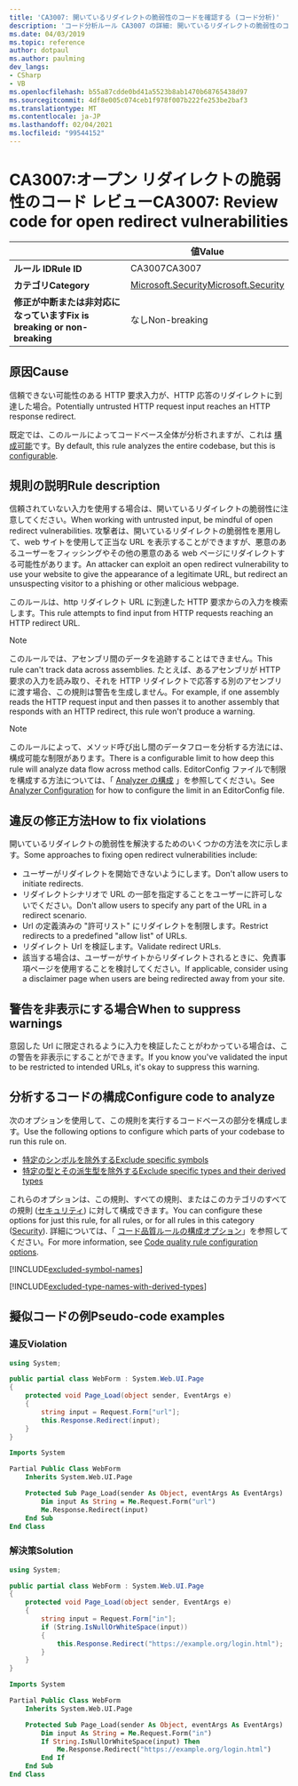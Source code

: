 ```yaml
---
title: 'CA3007: 開いているリダイレクトの脆弱性のコードを確認する (コード分析)'
description: 'コード分析ルール CA3007 の詳細: 開いているリダイレクトの脆弱性のコードを確認する'
ms.date: 04/03/2019
ms.topic: reference
author: dotpaul
ms.author: paulming
dev_langs:
- CSharp
- VB
ms.openlocfilehash: b55a87cdde0bd41a5523b8ab1470b68765438d97
ms.sourcegitcommit: 4df8e005c074ceb1f978f007b222fe253be2baf3
ms.translationtype: MT
ms.contentlocale: ja-JP
ms.lasthandoff: 02/04/2021
ms.locfileid: "99544152"
---
```

# <a name="ca3007-review-code-for-open-redirect-vulnerabilities"></a><span data-ttu-id="4494d-103">CA3007:オープン リダイレクトの脆弱性のコード レビュー</span><span class="sxs-lookup"><span data-stu-id="4494d-103">CA3007: Review code for open redirect vulnerabilities</span></span>

| | <span data-ttu-id="4494d-104">値</span><span class="sxs-lookup"><span data-stu-id="4494d-104">Value</span></span> |
|-|-|
| <span data-ttu-id="4494d-105">**ルール ID**</span><span class="sxs-lookup"><span data-stu-id="4494d-105">**Rule ID**</span></span> |<span data-ttu-id="4494d-106">CA3007</span><span class="sxs-lookup"><span data-stu-id="4494d-106">CA3007</span></span>|
| <span data-ttu-id="4494d-107">**カテゴリ**</span><span class="sxs-lookup"><span data-stu-id="4494d-107">**Category**</span></span> |[<span data-ttu-id="4494d-108">Microsoft.Security</span><span class="sxs-lookup"><span data-stu-id="4494d-108">Microsoft.Security</span></span>](security-warnings.md)|
| <span data-ttu-id="4494d-109">**修正が中断または非対応になっています**</span><span class="sxs-lookup"><span data-stu-id="4494d-109">**Fix is breaking or non-breaking**</span></span> |<span data-ttu-id="4494d-110">なし</span><span class="sxs-lookup"><span data-stu-id="4494d-110">Non-breaking</span></span>|

## <a name="cause"></a><span data-ttu-id="4494d-111">原因</span><span class="sxs-lookup"><span data-stu-id="4494d-111">Cause</span></span>

<span data-ttu-id="4494d-112">信頼できない可能性のある HTTP 要求入力が、HTTP 応答のリダイレクトに到達した場合。</span><span class="sxs-lookup"><span data-stu-id="4494d-112">Potentially untrusted HTTP request input reaches an HTTP response redirect.</span></span>

<span data-ttu-id="4494d-113">既定では、このルールによってコードベース全体が分析されますが、これは [構成可能](#configure-code-to-analyze)です。</span><span class="sxs-lookup"><span data-stu-id="4494d-113">By default, this rule analyzes the entire codebase, but this is [configurable](#configure-code-to-analyze).</span></span>

## <a name="rule-description"></a><span data-ttu-id="4494d-114">規則の説明</span><span class="sxs-lookup"><span data-stu-id="4494d-114">Rule description</span></span>

<span data-ttu-id="4494d-115">信頼されていない入力を使用する場合は、開いているリダイレクトの脆弱性に注意してください。</span><span class="sxs-lookup"><span data-stu-id="4494d-115">When working with untrusted input, be mindful of open redirect vulnerabilities.</span></span> <span data-ttu-id="4494d-116">攻撃者は、開いているリダイレクトの脆弱性を悪用して、web サイトを使用して正当な URL を表示することができますが、悪意のあるユーザーをフィッシングやその他の悪意のある web ページにリダイレクトする可能性があります。</span><span class="sxs-lookup"><span data-stu-id="4494d-116">An attacker can exploit an open redirect vulnerability to use your website to give the appearance of a legitimate URL, but redirect an unsuspecting visitor to a phishing or other malicious webpage.</span></span>

<span data-ttu-id="4494d-117">このルールは、http リダイレクト URL に到達した HTTP 要求からの入力を検索します。</span><span class="sxs-lookup"><span data-stu-id="4494d-117">This rule attempts to find input from HTTP requests reaching an HTTP redirect URL.</span></span>

> [!NOTE]
> <span data-ttu-id="4494d-118">このルールでは、アセンブリ間のデータを追跡することはできません。</span><span class="sxs-lookup"><span data-stu-id="4494d-118">This rule can't track data across assemblies.</span></span> <span data-ttu-id="4494d-119">たとえば、あるアセンブリが HTTP 要求の入力を読み取り、それを HTTP リダイレクトで応答する別のアセンブリに渡す場合、この規則は警告を生成しません。</span><span class="sxs-lookup"><span data-stu-id="4494d-119">For example, if one assembly reads the HTTP request input and then passes it to another assembly that responds with an HTTP redirect, this rule won't produce a warning.</span></span>

> [!NOTE]
> <span data-ttu-id="4494d-120">このルールによって、メソッド呼び出し間のデータフローを分析する方法には、構成可能な制限があります。</span><span class="sxs-lookup"><span data-stu-id="4494d-120">There is a configurable limit to how deep this rule will analyze data flow across method calls.</span></span> <span data-ttu-id="4494d-121">EditorConfig ファイルで制限を構成する方法については、「 [Analyzer の構成](https://github.com/dotnet/roslyn-analyzers/blob/master/docs/Analyzer%20Configuration.md#dataflow-analysis) 」を参照してください。</span><span class="sxs-lookup"><span data-stu-id="4494d-121">See [Analyzer Configuration](https://github.com/dotnet/roslyn-analyzers/blob/master/docs/Analyzer%20Configuration.md#dataflow-analysis) for how to configure the limit in an EditorConfig file.</span></span>

## <a name="how-to-fix-violations"></a><span data-ttu-id="4494d-122">違反の修正方法</span><span class="sxs-lookup"><span data-stu-id="4494d-122">How to fix violations</span></span>

<span data-ttu-id="4494d-123">開いているリダイレクトの脆弱性を解決するためのいくつかの方法を次に示します。</span><span class="sxs-lookup"><span data-stu-id="4494d-123">Some approaches to fixing open redirect vulnerabilities include:</span></span>

- <span data-ttu-id="4494d-124">ユーザーがリダイレクトを開始できないようにします。</span><span class="sxs-lookup"><span data-stu-id="4494d-124">Don't allow users to initiate redirects.</span></span>
- <span data-ttu-id="4494d-125">リダイレクトシナリオで URL の一部を指定することをユーザーに許可しないでください。</span><span class="sxs-lookup"><span data-stu-id="4494d-125">Don't allow users to specify any part of the URL in a redirect scenario.</span></span>
- <span data-ttu-id="4494d-126">Url の定義済みの "許可リスト" にリダイレクトを制限します。</span><span class="sxs-lookup"><span data-stu-id="4494d-126">Restrict redirects to a predefined "allow list" of URLs.</span></span>
- <span data-ttu-id="4494d-127">リダイレクト Url を検証します。</span><span class="sxs-lookup"><span data-stu-id="4494d-127">Validate redirect URLs.</span></span>
- <span data-ttu-id="4494d-128">該当する場合は、ユーザーがサイトからリダイレクトされるときに、免責事項ページを使用することを検討してください。</span><span class="sxs-lookup"><span data-stu-id="4494d-128">If applicable, consider using a disclaimer page when users are being redirected away from your site.</span></span>

## <a name="when-to-suppress-warnings"></a><span data-ttu-id="4494d-129">警告を非表示にする場合</span><span class="sxs-lookup"><span data-stu-id="4494d-129">When to suppress warnings</span></span>

<span data-ttu-id="4494d-130">意図した Url に限定されるように入力を検証したことがわかっている場合は、この警告を非表示にすることができます。</span><span class="sxs-lookup"><span data-stu-id="4494d-130">If you know you've validated the input to be restricted to intended URLs, it's okay to suppress this warning.</span></span>

## <a name="configure-code-to-analyze"></a><span data-ttu-id="4494d-131">分析するコードの構成</span><span class="sxs-lookup"><span data-stu-id="4494d-131">Configure code to analyze</span></span>

<span data-ttu-id="4494d-132">次のオプションを使用して、この規則を実行するコードベースの部分を構成します。</span><span class="sxs-lookup"><span data-stu-id="4494d-132">Use the following options to configure which parts of your codebase to run this rule on.</span></span>

- [<span data-ttu-id="4494d-133">特定のシンボルを除外する</span><span class="sxs-lookup"><span data-stu-id="4494d-133">Exclude specific symbols</span></span>](#exclude-specific-symbols)
- [<span data-ttu-id="4494d-134">特定の型とその派生型を除外する</span><span class="sxs-lookup"><span data-stu-id="4494d-134">Exclude specific types and their derived types</span></span>](#exclude-specific-types-and-their-derived-types)

<span data-ttu-id="4494d-135">これらのオプションは、この規則、すべての規則、またはこのカテゴリのすべての規則 ([セキュリティ](security-warnings.md)) に対して構成できます。</span><span class="sxs-lookup"><span data-stu-id="4494d-135">You can configure these options for just this rule, for all rules, or for all rules in this category ([Security](security-warnings.md)).</span></span> <span data-ttu-id="4494d-136">詳細については、「 [コード品質ルールの構成オプション](../code-quality-rule-options.md)」を参照してください。</span><span class="sxs-lookup"><span data-stu-id="4494d-136">For more information, see [Code quality rule configuration options](../code-quality-rule-options.md).</span></span>

[!INCLUDE[excluded-symbol-names](~/includes/code-analysis/excluded-symbol-names.md)]

[!INCLUDE[excluded-type-names-with-derived-types](~/includes/code-analysis/excluded-type-names-with-derived-types.md)]

## <a name="pseudo-code-examples"></a><span data-ttu-id="4494d-137">擬似コードの例</span><span class="sxs-lookup"><span data-stu-id="4494d-137">Pseudo-code examples</span></span>

### <a name="violation"></a><span data-ttu-id="4494d-138">違反</span><span class="sxs-lookup"><span data-stu-id="4494d-138">Violation</span></span>

```csharp
using System;

public partial class WebForm : System.Web.UI.Page
{
    protected void Page_Load(object sender, EventArgs e)
    {
        string input = Request.Form["url"];
        this.Response.Redirect(input);
    }
}
```

```vb
Imports System

Partial Public Class WebForm
    Inherits System.Web.UI.Page

    Protected Sub Page_Load(sender As Object, eventArgs As EventArgs)
        Dim input As String = Me.Request.Form("url")
        Me.Response.Redirect(input)
    End Sub
End Class
```

### <a name="solution"></a><span data-ttu-id="4494d-139">解決策</span><span class="sxs-lookup"><span data-stu-id="4494d-139">Solution</span></span>

```csharp
using System;

public partial class WebForm : System.Web.UI.Page
{
    protected void Page_Load(object sender, EventArgs e)
    {
        string input = Request.Form["in"];
        if (String.IsNullOrWhiteSpace(input))
        {
            this.Response.Redirect("https://example.org/login.html");
        }
    }
}
```

```vb
Imports System

Partial Public Class WebForm
    Inherits System.Web.UI.Page

    Protected Sub Page_Load(sender As Object, eventArgs As EventArgs)
        Dim input As String = Me.Request.Form("in")
        If String.IsNullOrWhiteSpace(input) Then
            Me.Response.Redirect("https://example.org/login.html")
        End If
    End Sub
End Class
```
